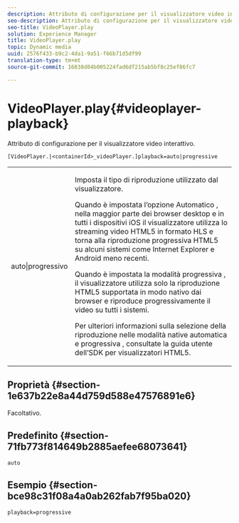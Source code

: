 ```yaml
---
description: Attributo di configurazione per il visualizzatore video interattivo.
seo-description: Attributo di configurazione per il visualizzatore video interattivo.
seo-title: VideoPlayer.play
solution: Experience Manager
title: VideoPlayer.play
topic: Dynamic media
uuid: 2576f433-b9c2-4da1-9a51-f66b71d5df99
translation-type: tm+mt
source-git-commit: 16838d04b005224fad6df215ab5bf8c25ef86fc7

---
```



# VideoPlayer.play{#videoplayer-playback}

Attributo di configurazione per il visualizzatore video interattivo.

`[VideoPlayer.|<containerId>_videoPlayer.]playback=auto|progressive`

<table id="table_441553CD34C94A58A9D7CBF772DEDDB6"> 
 <tbody> 
  <tr> 
   <td colname="col1"> <p> <span class="codeph"> auto|progressivo</span> </p> </td> 
   <td colname="col2"> <p> Imposta il tipo di riproduzione utilizzato dal visualizzatore. </p> <p>Quando <span class="codeph"> è impostata l’opzione Automatico</span> , nella maggior parte dei browser desktop e in tutti i dispositivi iOS il visualizzatore utilizza lo streaming video HTML5 in formato HLS e torna alla riproduzione progressiva HTML5 su alcuni sistemi come Internet Explorer e Android meno recenti. </p> <p>Quando è impostata la modalità <span class="codeph"> progressiva</span> , il visualizzatore utilizza solo la riproduzione HTML5 supportata in modo nativo dai browser e riproduce progressivamente il video su tutti i sistemi. </p> <p>Per ulteriori informazioni sulla selezione della riproduzione nelle modalità native <span class="codeph"> automatica</span> e <span class="codeph"> progressiva</span> , consultate la guida utente dell’SDK per visualizzatori HTML5. </p> </td> 
  </tr> 
 </tbody> 
</table>

## Proprietà {#section-1e637b22e8a44d759d588e47576891e6}

Facoltativo.

## Predefinito {#section-71fb773f814649b2885aefee68073641}

`auto`

## Esempio {#section-bce98c31f08a4a0ab262fab7f95ba020}

`playback=progressive`
